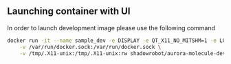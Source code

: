 ## Launching container with UI

In order to launch development image please use the following command

```bash
docker run -it --name sample_dev -e DISPLAY -e QT_X11_NO_MITSHM=1 -e LOCAL_USER_ID=$(id -u) \
    -v /var/run/docker.sock:/var/run/docker.sock \
    -v /tmp/.X11-unix:/tmp/.X11-unix:rw shadowrobot/aurora-molecule-devel:bionic
```
